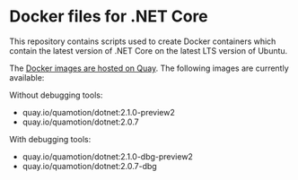 # Docker files for .NET Core

This repository contains scripts used to create Docker containers which contain the latest version of .NET Core on the latest LTS version of Ubuntu.

The [Docker images are hosted on Quay](https://quay.io/repository/quamotion/dotnet?tab=tags). The following images are currently available:

Without debugging tools:
* quay.io/quamotion/dotnet:2.1.0-preview2
* quay.io/quamotion/dotnet:2.0.7

With debugging tools:
* quay.io/quamotion/dotnet:2.1.0-dbg-preview2
* quay.io/quamotion/dotnet:2.0.7-dbg